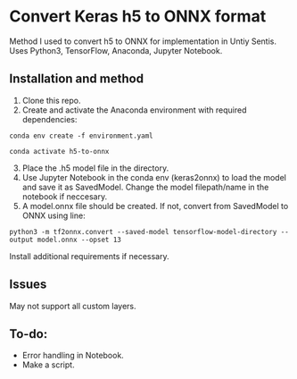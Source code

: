 # Convert Keras h5 to ONNX format
Method I used to convert h5 to ONNX for implementation in Untiy Sentis. Uses Python3, TensorFlow, Anaconda, Jupyter Notebook. 


## Installation and method
1. Clone this repo.
2. Create and activate the Anaconda environment with required dependencies:
```
conda env create -f environment.yaml
```
```
conda activate h5-to-onnx
```
3. Place the .h5 model file in the directory.
4. Use Jupyter Notebook in the conda env (keras2onnx) to load the model and save it as SavedModel. Change the model filepath/name in the notebook if neccesary.
5. A model.onnx file should be created. If not, convert from SavedModel to ONNX using line:
```
python3 -m tf2onnx.convert --saved-model tensorflow-model-directory --output model.onnx --opset 13
```
Install additional requirements if necessary.

## Issues
May not support all custom layers.

## To-do:
- Error handling in Notebook.
- Make a script.    